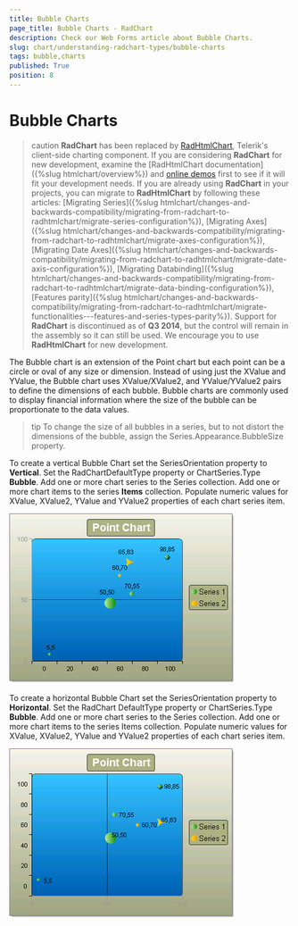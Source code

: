 ```yaml
---
title: Bubble Charts
page_title: Bubble Charts - RadChart
description: Check our Web Forms article about Bubble Charts.
slug: chart/understanding-radchart-types/bubble-charts
tags: bubble,charts
published: True
position: 8
---
```


# Bubble Charts

>caution  **RadChart** has been replaced by [RadHtmlChart](https://www.telerik.com/products/aspnet-ajax/html-chart.aspx), Telerik's client-side charting component. If you are considering **RadChart** for new development, examine the [RadHtmlChart documentation]({%slug htmlchart/overview%}) and [online demos](https://demos.telerik.com/aspnet-ajax/htmlchart/examples/overview/defaultcs.aspx) first to see if it will fit your development needs. If you are already using **RadChart** in your projects, you can migrate to **RadHtmlChart** by following these articles: [Migrating Series]({%slug htmlchart/changes-and-backwards-compatibility/migrating-from-radchart-to-radhtmlchart/migrate-series-configuration%}), [Migrating Axes]({%slug htmlchart/changes-and-backwards-compatibility/migrating-from-radchart-to-radhtmlchart/migrate-axes-configuration%}), [Migrating Date Axes]({%slug htmlchart/changes-and-backwards-compatibility/migrating-from-radchart-to-radhtmlchart/migrate-date-axis-configuration%}), [Migrating Databinding]({%slug htmlchart/changes-and-backwards-compatibility/migrating-from-radchart-to-radhtmlchart/migrate-data-binding-configuration%}), [Features parity]({%slug htmlchart/changes-and-backwards-compatibility/migrating-from-radchart-to-radhtmlchart/migrate-functionalities---features-and-series-types-parity%}). Support for **RadChart** is discontinued as of **Q3 2014**, but the control will remain in the assembly so it can still be used. We encourage you to use **RadHtmlChart** for new development.

The Bubble chart is an extension of the Point chart but each point can be a circle or oval of any size or dimension. Instead of using just the XValue and YValue, the Bubble chart uses XValue/XValue2, and YValue/YValue2 pairs to define the dimensions of each bubble. Bubble charts are commonly used to display financial information where the size of the bubble can be proportionate to the data values.

>tip To change the size of all bubbles in a series, but to not distort the dimensions of the bubble, assign the Series.Appearance.BubbleSize property.

To create a vertical Bubble Chart set the SeriesOrientation property to **Vertical**. Set the RadChartDefaultType property or ChartSeries.Type **Bubble**. Add one or more chart series to the Series collection. Add one or more chart items to the series **Items** collection. Populate numeric values for XValue, XValue2, YValue and YValue2 properties of each chart series item.

![Vertical Bubble Chart](images/radchartelements24.png)

To create a horizontal Bubble Chart set the SeriesOrientation property to **Horizontal**. Set the RadChart DefaultType property or ChartSeries.Type **Bubble**. Add one or more chart series to the Series collection. Add one or more chart items to the series Items collection. Populate numeric values for XValue, XValue2, YValue and YValue2 properties of each chart series item.

![Horizontal Bubble Chart](images/radchartelements25.png)
